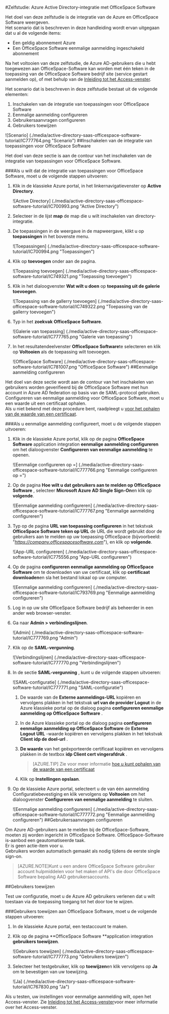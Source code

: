 <properties 
    pageTitle="Zelfstudie: Azure Active Directory-integratie met OfficeSpace Software | Microsoft Azure" 
    description="Meer informatie over het OfficeSpace Software met Azure Active Directory gebruiken om te schakelen van eenmalige aanmelding, geautomatiseerde provisioning en meer!" 
    services="active-directory" 
    authors="jeevansd"  
    documentationCenter="na" 
    manager="femila"/>
<tags 
    ms.service="active-directory" 
    ms.devlang="na" 
    ms.topic="article" 
    ms.tgt_pltfrm="na" 
    ms.workload="identity" 
    ms.date="09/29/2016" 
    ms.author="jeedes" />

#<a name="tutorial-azure-active-directory-integration-with-officespace-software"></a>Zelfstudie: Azure Active Directory-integratie met OfficeSpace Software
  
Het doel van deze zelfstudie is de integratie van de Azure en OfficeSpace Software weergeven.  
Het scenario dat is beschreven in deze handleiding wordt ervan uitgegaan dat u al de volgende items:

-   Een geldig abonnement Azure
-   Een OfficeSpace Software eenmalige aanmelding ingeschakeld abonnement
  
Na het voltooien van deze zelfstudie, de Azure AD-gebruikers die u hebt toegewezen aan OfficeSpace-Software kan worden met één teken in de toepassing van de OfficeSpace Software bedrijf site (service gestart aanmelden op), of met behulp van de [Inleiding tot het Access-venster](active-directory-saas-access-panel-introduction.md).
  
Het scenario dat is beschreven in deze zelfstudie bestaat uit de volgende elementen:

1.  Inschakelen van de integratie van toepassingen voor OfficeSpace Software
2.  Eenmalige aanmelding configureren
3.  Gebruikersaanvragen configureren
4.  Gebruikers toewijzen

![Scenario] (./media/active-directory-saas-officespace-software-tutorial/IC777764.png "Scenario")
##<a name="enabling-the-application-integration-for-officespace-software"></a>Inschakelen van de integratie van toepassingen voor OfficeSpace Software
  
Het doel van deze sectie is aan de contour van het inschakelen van de integratie van toepassingen voor OfficeSpace Software.

###<a name="to-enable-the-application-integration-for-officespace-software-perform-the-following-steps"></a>Als u wilt dat de integratie van toepassingen voor OfficeSpace Software, moet u de volgende stappen uitvoeren:

1.  Klik in de klassieke Azure portal, in het linkernavigatievenster op **Active Directory**.

    ![Active Directory] (./media/active-directory-saas-officespace-software-tutorial/IC700993.png "Active Directory")

2.  Selecteer in de lijst **map** de map die u wilt inschakelen van directory-integratie.

3.  De toepassingen in de weergave in de mapweergave, klikt u op **toepassingen** in het bovenste menu.

    ![Toepassingen] (./media/active-directory-saas-officespace-software-tutorial/IC700994.png "Toepassingen")

4.  Klik op **toevoegen** onder aan de pagina.

    ![Toepassing toevoegen] (./media/active-directory-saas-officespace-software-tutorial/IC749321.png "Toepassing toevoegen")

5.  Klik in het dialoogvenster **Wat wilt u doen** op **toepassing uit de galerie toevoegen**.

    ![Toepassing van de gallerry toevoegen] (./media/active-directory-saas-officespace-software-tutorial/IC749322.png "Toepassing van de gallerry toevoegen")

6.  Typ in het **zoekvak** **OfficeSpace Software**.

    ![Galerie van toepassing] (./media/active-directory-saas-officespace-software-tutorial/IC777765.png "Galerie van toepassing")

7.  In het resultatendeelvenster **OfficeSpace Software**te selecteren en klik op **Voltooien** als de toepassing wilt toevoegen.

    ![OfficeSpace Software] (./media/active-directory-saas-officespace-software-tutorial/IC781007.png "OfficeSpace Software")
##<a name="configuring-single-sign-on"></a>Eenmalige aanmelding configureren
  
Het doel van deze sectie wordt aan de contour van het inschakelen van gebruikers worden geverifieerd bij de OfficeSpace Software met hun account in Azure AD federation op basis van de SAML-protocol gebruiken.  
Configureren van eenmalige aanmelding voor OfficeSpace Software, moet u een waarde uit een certificaat ophalen.  
Als u niet bekend met deze procedure bent, raadpleegt u [voor het ophalen van de waarde van een certificaat](http://youtu.be/YKQF266SAxI).

###<a name="to-configure-single-sign-on-perform-the-following-steps"></a>Als u eenmalige aanmelding configureert, moet u de volgende stappen uitvoeren:

1.  Klik in de klassieke Azure portal, klik op de pagina **OfficeSpace Software** application integration **eenmalige aanmelding configureren** om het dialoogvenster **Configureren van eenmalige aanmelding** te openen.

    ![Eenmalige configureren op =] (./media/active-directory-saas-officespace-software-tutorial/IC777766.png "Eenmalige configureren op =")

2.  Op de pagina **Hoe wilt u dat gebruikers aan te melden op OfficeSpace Software** , selecteer **Microsoft Azure AD Single Sign-On**en klik op **volgende**.

    ![Eenmalige aanmelding configureren] (./media/active-directory-saas-officespace-software-tutorial/IC777767.png "Eenmalige aanmelding configureren")

3.  Typ op de pagina **URL van toepassing configureren** in het tekstvak **OfficeSpace Software teken op URL** de URL die wordt gebruikt door de gebruikers aan te melden op uw toepassing OfficeSpace (bijvoorbeeld: "*https://company.officespacesoftware.com*"), en klik op **volgende**.

    ![App-URL configureren] (./media/active-directory-saas-officespace-software-tutorial/IC775556.png "App-URL configureren")

4.  Op de pagina **configureren eenmalige aanmelding op OfficeSpace Software** om te downloaden van uw certificaat, klik op **certificaat downloaden**en sla het bestand lokaal op uw computer.

    ![Eenmalige aanmelding configureren] (./media/active-directory-saas-officespace-software-tutorial/IC793769.png "Eenmalige aanmelding configureren")

5.  Log in op uw site OfficeSpace Software bedrijf als beheerder in een ander web browser-venster.

6.  Ga naar **Admin \> verbindingslijnen**.

    ![Admin] (./media/active-directory-saas-officespace-software-tutorial/IC777769.png "Admin")

7.  Klik op de **SAML-vergunning**.

    ![Verbindingslijnen] (./media/active-directory-saas-officespace-software-tutorial/IC777770.png "Verbindingslijnen")

8.  In de sectie **SAML-vergunning** , kunt u de volgende stappen uitvoeren:

    ![SAML-configuratie] (./media/active-directory-saas-officespace-software-tutorial/IC777771.png "SAML-configuratie")

    1.  De waarde van de **Externe aanmeldings-URL** kopiëren en vervolgens plakken in het tekstvak **url van de provider Logout** in de Azure klassieke portal op de dialoog pagina **configureren eenmalige aanmelding op OfficeSpace Software** .
    2.  In de Azure klassieke portal op de dialoog pagina **configureren eenmalige aanmelding op OfficeSpace Software** de **Externe Logout URL** -waarde kopiëren en vervolgens plakken in het tekstvak **Client idp de doel-url** .
    3.  **De waarde** van het geëxporteerde certificaat kopiëren en vervolgens plakken in de textbox **idp Client cert vingerafdruk** .  

        >[AZURE.TIP]
        Zie voor meer informatie [hoe u kunt ophalen van de waarde van een certificaat](http://youtu.be/YKQF266SAxI)

    4.  Klik op **Instellingen opslaan**.

9.  Op de klassieke Azure portal, selecteert u de van één aanmelding Configuratiebevestiging en klik vervolgens op **Voltooien** om het dialoogvenster **Configureren van eenmalige aanmelding** te sluiten.

    ![Eenmalige aanmelding configureren] (./media/active-directory-saas-officespace-software-tutorial/IC777772.png "Eenmalige aanmelding configureren")
##<a name="configuring-user-provisioning"></a>Gebruikersaanvragen configureren
  
Om Azure AD-gebruikers aan te melden bij de OfficeSpace-Software, moeten zij worden ingericht in OfficeSpace Software. OfficeSpace-Software is-aanbod een geautomatiseerde taak.  
Er is geen actie-item voor u.  
Gebruikers worden automatisch gemaakt als nodig tijdens de eerste single sign-on.

>[AZURE.NOTE]Kunt u een andere OfficeSpace Software gebruiker account hulpmiddelen voor het maken of API's die door OfficeSpace Software bepaling AAD gebruikersaccounts.

##<a name="assigning-users"></a>Gebruikers toewijzen
  
Test uw configuratie, moet u de Azure AD gebruikers verlenen dat u wilt toestaan via de toepassing toegang tot het door toe te wijzen.

###<a name="to-assign-users-to-officespace-software-perform-the-following-steps"></a>Gebruikers toewijzen aan OfficeSpace Software, moet u de volgende stappen uitvoeren:

1.  In de klassieke Azure portal, een testaccount te maken.

2.  Klik op de pagina **OfficeSpace Software **application integration **gebruikers toewijzen**.

    ![Gebruikers toewijzen] (./media/active-directory-saas-officespace-software-tutorial/IC777773.png "Gebruikers toewijzen")

3.  Selecteer het testgebruiker, klik op **toewijzen**en klik vervolgens op **Ja** om te bevestigen van uw toewijzing.

    ![Ja] (./media/active-directory-saas-officespace-software-tutorial/IC767830.png "Ja")
  
Als u testen, uw instellingen voor eenmalige aanmelding wilt, open het Access-venster. Zie [Inleiding tot het Access-venster](active-directory-saas-access-panel-introduction.md)voor meer informatie over het Access-venster.
